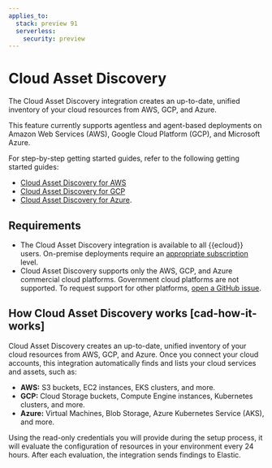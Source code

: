 ```yaml
---
applies_to:
  stack: preview 91
  serverless:
    security: preview
---
```


# Cloud Asset Discovery

The Cloud Asset Discovery integration creates an up-to-date, unified inventory of your cloud resources from AWS, GCP, and Azure.

This feature currently supports agentless and agent-based deployments on Amazon Web Services (AWS), Google Cloud Platform (GCP), and Microsoft Azure. 

For step-by-step getting started guides, refer to the following getting started guides:

* [Cloud Asset Discovery for AWS](/solutions/security/cloud/asset-disc-aws.md)
* [Cloud Asset Discovery for GCP](/solutions/security/cloud/asset-disc-gcp.md)
* [Cloud Asset Discovery for Azure](/solutions/security/cloud/asset-disc-azure.md).

## Requirements

* The Cloud Asset Discovery integration is available to all {{ecloud}} users. On-premise deployments require an [appropriate subscription](https://www.elastic.co/pricing) level.
* Cloud Asset Discovery supports only the AWS, GCP, and Azure commercial cloud platforms. Government cloud platforms are not supported. To request support for other platforms, [open a GitHub issue](https://github.com/elastic/kibana/issues/new/choose).


## How Cloud Asset Discovery works [cad-how-it-works]

Cloud Asset Discovery creates an up-to-date, unified inventory of your cloud resources from AWS, GCP, and Azure. Once you connect your cloud accounts, this integration automatically finds and lists your cloud services and assets, such as:

* **AWS:** S3 buckets, EC2 instances, EKS clusters, and more.
* **GCP:** Cloud Storage buckets, Compute Engine instances, Kubernetes clusters, and more.
* **Azure:** Virtual Machines, Blob Storage, Azure Kubernetes Service (AKS), and more.

Using the read-only credentials you will provide during the setup process, it will evaluate the configuration of resources in your environment every 24 hours. After each evaluation, the integration sends findings to Elastic.









